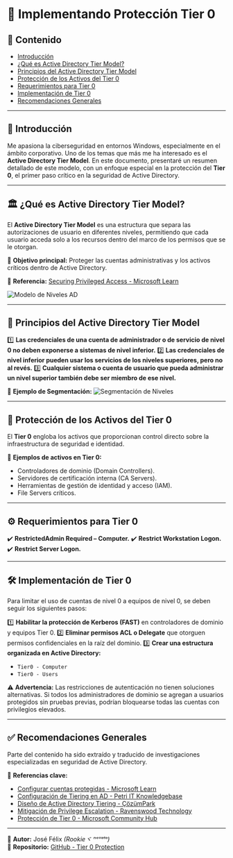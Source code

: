 # 🔐 Implementando Protección Tier 0

## 📌 Contenido
- [Introducción](#introducción)
- [¿Qué es Active Directory Tier Model?](#qué-es-active-directory-tier-model)
- [Principios del Active Directory Tier Model](#principios-del-active-directory-tier-model)
- [Protección de los Activos del Tier 0](#protección-de-los-activos-del-tier-0)
- [Requerimientos para Tier 0](#requerimientos-para-tier-0)
- [Implementación de Tier 0](#implementación-de-tier-0)
- [Recomendaciones Generales](#recomendaciones-generales)

---

## 📖 Introducción
Me apasiona la ciberseguridad en entornos Windows, especialmente en el ámbito corporativo. Uno de los temas que más me ha interesado es el **Active Directory Tier Model**. En este documento, presentaré un resumen detallado de este modelo, con un enfoque especial en la protección del **Tier 0**, el primer paso crítico en la seguridad de Active Directory.

---

## 🏛️ ¿Qué es Active Directory Tier Model?
El **Active Directory Tier Model** es una estructura que separa las autorizaciones de usuario en diferentes niveles, permitiendo que cada usuario acceda solo a los recursos dentro del marco de los permisos que se le otorgan.

📌 **Objetivo principal:** Proteger las cuentas administrativas y los activos críticos dentro de Active Directory.

📖 **Referencia:** [Securing Privileged Access - Microsoft Learn](https://learn.microsoft.com/en-us/security/privileged-access-workstations/privileged-access-access-model)

![Modelo de Niveles AD](https://www.piservices.fr/wp-content/uploads/2020/06/projet-tier-model-microsoft-scaled.jpg)

---

## 🔑 Principios del Active Directory Tier Model

1️⃣ **Las credenciales de una cuenta de administrador o de servicio de nivel 0 no deben exponerse a sistemas de nivel inferior.**
2️⃣ **Las credenciales de nivel inferior pueden usar los servicios de los niveles superiores, pero no al revés.**
3️⃣ **Cualquier sistema o cuenta de usuario que pueda administrar un nivel superior también debe ser miembro de ese nivel.**

📌 **Ejemplo de Segmentación:**
![Segmentación de Niveles](https://i0.wp.com/www.cozumpark.com/wp-content/uploads/2022/10/Modified-Microsofts-administrative-three-tier-Model-2.png?w=850&quality=80&ssl=1)

---

## 🏰 Protección de los Activos del Tier 0

El **Tier 0** engloba los activos que proporcionan control directo sobre la infraestructura de seguridad e identidad. 

🎯 **Ejemplos de activos en Tier 0:**
- Controladores de dominio (Domain Controllers).
- Servidores de certificación interna (CA Servers).
- Herramientas de gestión de identidad y acceso (IAM).
- File Servers críticos.

---

## ⚙️ Requerimientos para Tier 0
✔️ **RestrictedAdmin Required – Computer.**
✔️ **Restrict Workstation Logon.**
✔️ **Restrict Server Logon.**

---

## 🛠️ Implementación de Tier 0
Para limitar el uso de cuentas de nivel 0 a equipos de nivel 0, se deben seguir los siguientes pasos:

1️⃣ **Habilitar la protección de Kerberos (FAST)** en controladores de dominio y equipos Tier 0.
2️⃣ **Eliminar permisos ACL o Delegate** que otorguen permisos confidenciales en la raíz del dominio.
3️⃣ **Crear una estructura organizada en Active Directory:**
   - `Tier0 - Computer`
   - `Tier0 - Users`

⚠️ **Advertencia:** Las restricciones de autenticación no tienen soluciones alternativas. Si todos los administradores de dominio se agregan a usuarios protegidos sin pruebas previas, podrían bloquearse todas las cuentas con privilegios elevados.

---

## ✅ Recomendaciones Generales
Parte del contenido ha sido extraído y traducido de investigaciones especializadas en seguridad de Active Directory.

📖 **Referencias clave:**
- [Configurar cuentas protegidas - Microsoft Learn](https://learn.microsoft.com/en-us/windows-server/identity/ad-ds/manage/how-to-configure-protected-accounts#create-a-user-account-audit-for-authentication-policy-with-adac)
- [Configuración de Tiering en AD - Petri IT Knowledgebase](https://petri.com/keep-active-directory-secure-using-privileged-access-workstations/)
- [Diseño de Active Directory Tiering - ÇözümPark](https://www.cozumpark.com/active-directory-tiering-model-tasarimi-bolum-1/)
- [Mitigación de Privilege Escalation - Ravenswood Technology](https://www.ravenswoodtechnology.com/how-to-mitigate-privilege-escalation-with-the-tiered-access-model-for-active-directory-security/)
- [Protección de Tier 0 - Microsoft Community Hub](https://techcommunity.microsoft.com/t5/core-infrastructure-and-security/protecting-tier-0-the-modern-way/ba-p/4052851)

---

📌 **Autor:** José Félix *(Rookieヾ ⁿᵒᵛᵃᵗᵒ)*  
📌 **Repositorio:** [GitHub - Tier 0 Protection](#)  
